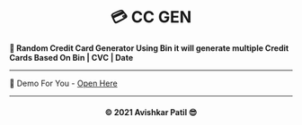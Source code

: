 <h1 align='center'>💳 CC GEN</h1>

<b>💞 Random Credit Card Generator Using Bin it will generate multiple Credit Cards Based On Bin | CVC | Date </b>

***

🍃 Demo For You - [Open Here](https://avipatilpro.github.io/CC_Gen/)

---

<h4 align='center'> © 2021 Avishkar Patil 😎 <h4>
